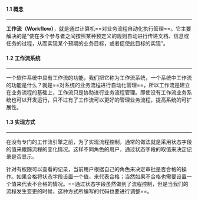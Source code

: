 #### 1.1 概念

---

**工作流（Workflow）**，就是通过计算机==对业务流程自动化执行管理==。它主要解决的是“使在多个参与者之间按照某种预定义的规则自动进行传递文档、信息或任务的过程，从而实现某个预期的业务目标，或者促使此目标的实现”。

#### 1.2 工作流系统

---

一个软件系统中具有工作流的功能，我们把它称为工作流系统，一个系统中工作流的功能是什么？就是==对系统的业务流程进行自动化管理==，所以工作流是建立在业务流程的基础上，工作流只是协助进行业务流程管理。即使没有工作流业务系统也可以开发运行，只不过有了工作流可以更好的管理业务流程，提高系统的可扩展性。

#### 1.3 实现方式

---

在没有专门的工作流引擎之前，为了实现流程控制，通常的做法就是采用状态字段的值来跟踪流程的变化情况。这样不同角色的用户，通过状态字段的取值来决定记录是否显示。

针对有权限可以查看的记录，当前用户根据自己的角色来决定审批是否合格的操作。如果合格将状态字段设置一个值，来代表合格；当然如果不合格也需要设置一个值来代表不合格的情况。==通过状态字段虽然做到了流程控制，但是当我们的流程发生变更的时候，这种方式所编写的代码也要进行调整==。